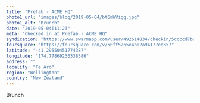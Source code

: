 ```yaml
---
title: "Prefab - ACME HQ"
photo1_url: "images/blog/2019-05-04/bt6mWVigg.jpg"
photo1_alt: "Brunch"
date: "2019-05-04T11:23"
meta: "Checked in at Prefab - ACME HQ"
syndication: "https://www.swarmapp.com/user/492614834/checkin/5ccccd7b911fc4002cb5c615"
foursquare: "https://foursquare.com/v/50ff5265e4b02a94177ed357"
latitude: "-41.29550451774387"
longitude: "174.77869236338586"
address: ""
locality: "Te Aro"
region: "Wellington"
country: "New Zealand"
---
```

Brunch
